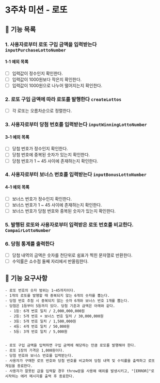 # 3주차 미션 - 로또

## 📃 기능 목록

### 1. 사용자로부터 로또 구입 금액을 입력받는다 `inputPurchaseLottoNumber`

#### 1-1 예외 목록

- [ ] 입력값이 정수인지 확인한다.
- [ ] 입력값이 1000원보다 작은지 확인한다.
- [ ] 입력값이 1000원으로 나누어 떨어지는지 확인한다.

### 2. 로또 구입 금액에 따라 로또를 발행한다 `createLottos`

- [ ] 각 로또는 오름차순으로 정렬한다.

### 3. 사용자로부터 당첨 번호를 입력받는다 `inputWinningLottoNumber`

#### 3-1 예외 목록

- [ ] 당첨 번호가 정수인지 확인한다.
- [ ] 당첨 번호에 중복된 숫자가 있는지 확인한다.
- [ ] 당첨 번호가 1 ~ 45 사이에 존재하는지 확인한다.

### 4. 사용자로부터 보너스 번호를 입력받는다 `inputBonusLottoNumber`

#### 4-1 예외 목록

- [ ] 보너스 번호가 정수인지 확인한다.
- [ ] 보너스 번호가 1 ~ 45 사이에 존재하는지 확인한다.
- [ ] 보너스 번호가 당첨 번호와 중복된 숫자가 있는지 확인한다.

### 5. 발행된 로또와 사용자로부터 입력받은 로또 번호를 비교한다. `CompairLottoNumber`

### 6. 당첨 통계를 출력한다

- [ ] 당첨 내역의 금액은 숫자를 천단위로 쉼표가 찍힌 문자열로 반환한다.
- [ ] 수익률은 소수점 둘째 자리에서 반올림한다.

## 🎈 기능 요구사항

```text
- 로또 번호의 숫자 범위는 1~45까지이다.
- 1개의 로또를 발행할 때 중복되지 않는 6개의 숫자를 뽑는다.
- 당첨 번호 추첨 시 중복되지 않는 숫자 6개와 보너스 번호 1개를 뽑는다.
- 당첨은 1등부터 5등까지 있다. 당첨 기준과 금액은 아래와 같다.
  - 1등: 6개 번호 일치 / 2,000,000,000원
  - 2등: 5개 번호 + 보너스 번호 일치 / 30,000,000원
  - 3등: 5개 번호 일치 / 1,500,000원
  - 4등: 4개 번호 일치 / 50,000원
  - 5등: 3개 번호 일치 / 5,000원


- 로또 구입 금액을 입력하면 구입 금액에 해당하는 만큼 로또를 발행해야 한다.
- 로또 1장의 가격은 1,000원이다.
- 당첨 번호와 보너스 번호를 입력받는다.
- 사용자가 구매한 로또 번호와 당첨 번호를 비교하여 당첨 내역 및 수익률을 출력하고 로또 게임을 종료한다.
- 사용자가 잘못된 값을 입력할 경우 throw문을 사용해 예외를 발생시키고, "[ERROR]"로 시작하는 에러 메시지를 출력 후 종료한다.
```
